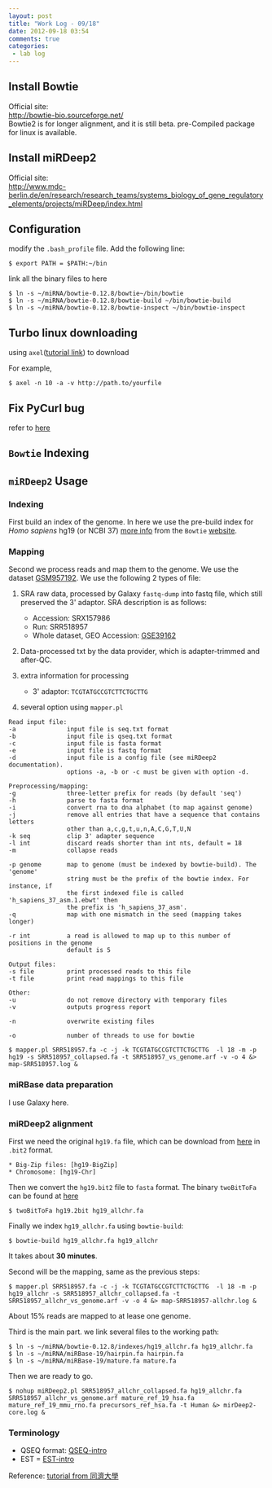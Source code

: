```yaml
---
layout: post
title: "Work Log - 09/18"
date: 2012-09-18 03:54
comments: true
categories: 
 - lab log
---
```


## Install Bowtie
Official site:  
<http://bowtie-bio.sourceforge.net/>     
Bowtie2 is for longer alignment, and it is still beta. pre-Compiled package for linux is available.

## Install miRDeep2

Official site:   
<http://www.mdc-berlin.de/en/research/research_teams/systems_biology_of_gene_regulatory_elements/projects/miRDeep/index.html>

<!-- more -->
## Configuration

modify the `.bash_profile` file. Add the following line:

    $ export PATH = $PATH:~/bin

link all the binary files to here

    $ ln -s ~/miRNA/bowtie-0.12.8/bowtie~/bin/bowtie
    $ ln -s ~/miRNA/bowtie-0.12.8/bowtie-build ~/bin/bowtie-build
    $ ln -s ~/miRNA/bowtie-0.12.8/bowtie-inspect ~/bin/bowtie-inspect 

## Turbo linux downloading 

using `axel`([tutorial link](http://www.cyberciti.biz/tips/download-accelerator-for-linux-command-line-tools.html)) to download

For example, 

    $ axel -n 10 -a -v http://path.to/yourfile

## Fix PyCurl bug

refer to [here](http://code.google.com/p/wfuzz/wiki/PyCurlSSLBug)

## `Bowtie` Indexing

## `miRDeep2` Usage
### Indexing
First build an index of the genome. In here we use the pre-build index for *Homo sapiens* hg19 (or NCBI 37) [more info][info-about-hg19] from the `Bowtie` [website][bowtie-official].



### Mapping
Second we process reads and map them to the genome. We use the dataset [GSM957192]. We use the following 2 types of file:

1. SRA raw data, processed by Galaxy `fastq-dump` into fastq file, which still preserved the 3' adaptor. SRA description is as follows:
    * Accession: SRX157986
    * Run: SRR518957
    * Whole dataset, GEO Accession: [GSE39162](http://www.ncbi.nlm.nih.gov/geo/query/acc.cgi?acc=GSE39162)
2. Data-processed txt by the data provider, which is adapter-trimmed and after-QC.

3. extra information for processing
    * 3' adaptor: `TCGTATGCCGTCTTCTGCTTG`

4. several option using `mapper.pl`


``` 
Read input file:
-a              input file is seq.txt format
-b              input file is qseq.txt format
-c              input file is fasta format
-e              input file is fastq format
-d              input file is a config file (see miRDeep2 documentation).
                options -a, -b or -c must be given with option -d.

Preprocessing/mapping:
-g              three-letter prefix for reads (by default 'seq')
-h              parse to fasta format
-i              convert rna to dna alphabet (to map against genome)
-j              remove all entries that have a sequence that contains letters
                other than a,c,g,t,u,n,A,C,G,T,U,N
-k seq          clip 3' adapter sequence
-l int          discard reads shorter than int nts, default = 18
-m              collapse reads

-p genome       map to genome (must be indexed by bowtie-build). The 'genome'
                string must be the prefix of the bowtie index. For instance, if
                the first indexed file is called 'h_sapiens_37_asm.1.ebwt' then
                the prefix is 'h_sapiens_37_asm'.
-q              map with one mismatch in the seed (mapping takes longer)

-r int          a read is allowed to map up to this number of positions in the genome
                default is 5 

Output files:
-s file         print processed reads to this file
-t file         print read mappings to this file 

Other:
-u              do not remove directory with temporary files
-v              outputs progress report

-n              overwrite existing files

-o              number of threads to use for bowtie 
```


    $ mapper.pl SRR518957.fa -c -j -k TCGTATGCCGTCTTCTGCTTG  -l 18 -m -p hg19 -s SRR518957_collapsed.fa -t SRR518957_vs_genome.arf -v -o 4 &> map-SRR518957.log &

### miRBase data preparation
I use Galaxy here.


### miRDeep2 alignment
First we need the original `hg19.fa` file, which can be download from [here](http://hgdownload.cse.ucsc.edu/goldenPath/hg19/bigZips/) in `.bit2` format.
    
    * Big-Zip files: [hg19-BigZip]
    * Chromosome: [hg19-Chr]
    
Then we convert the `hg19.bit2` file to `fasta` format. The binary `twoBitToFa` can be found at [here](http://hgdownload.cse.ucsc.edu/admin/exe/linux.x86_64/)

    $ twoBitToFa hg19.2bit hg19_allchr.fa

Finally we index `hg19_allchr.fa` using `bowtie-build`:

    $ bowtie-build hg19_allchr.fa hg19_allchr
    
It takes about **30 minutes**.

Second will be the mapping, same as the previous steps:

    $ mapper.pl SRR518957.fa -c -j -k TCGTATGCCGTCTTCTGCTTG  -l 18 -m -p hg19_allchr -s SRR518957_allchr_collapsed.fa -t SRR518957_allchr_vs_genome.arf -v -o 4 &> map-SRR518957-allchr.log &

About 15% reads are mapped to at lease one genome.

Third is the main part. we link several files to the working path:

    $ ln -s ~/miRNA/bowtie-0.12.8/indexes/hg19_allchr.fa hg19_allchr.fa
    $ ln -s ~/miRNA/miRBase-19/hairpin.fa hairpin.fa
    $ ln -s ~/miRNA/miRBase-19/mature.fa mature.fa
    
Then we are ready to go.

    $ nohup miRDeep2.pl SRR518957_allchr_collapsed.fa hg19_allchr.fa SRR518957_allchr_vs_genome.arf mature_ref_19_hsa.fa mature_ref_19_mmu_rno.fa precursors_ref_hsa.fa -t Human &> mirDeep2-core.log &

[hg19-BigZip]: http://hgdownload.cse.ucsc.edu/goldenPath/hg19/bigZips/
[hg19-Chr]: http://hgdownload.cse.ucsc.edu/goldenPath/hg19/chromosomes/

### Terminology

* QSEQ format: [QSEQ-intro]
* EST = [EST-intro]

Reference: [tutorial from 同濟大學][ref-1]

[ref-1]: http://www.tongji.edu.cn/~czjiang/course/lab/bowtie.html
[info-about-hg19]: http://www.ncbi.nlm.nih.gov/projects/mapview/map_search.cgi?taxid=9606
[bowtie-official]: http://bowtie-bio.sourceforge.net/index.shtml
[GSM957192]: http://www.ncbi.nlm.nih.gov/geo/query/acc.cgi?acc=GSM957192
[QSEQ-intro]: http://blog.kokocinski.net/index.php/qseq-files-format?blog=2
[EST-intro]: http://en.wikipedia.org/wiki/Expressed_sequence_tag
